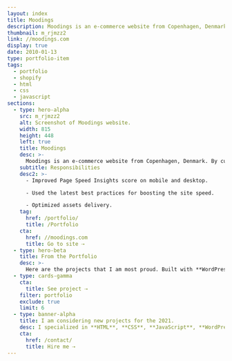 ```yaml
---
layout: index
title: Moodings
description: Moodings is an e-commerce website from Copenhagen, Denmark. By curating upcoming and established design and art, they help designers and artists compete on the market. The website runs on Shopify.
thumbnail: m_rjmzz2
link: //moodings.com
display: true
date: 2010-01-13
type: portfolio-item
tags:
  - portfolio
  - shopify
  - html
  - css
  - javascript
sections:
  - type: hero-alpha
    src: m_rjmzz2
    alt: Screenshot of Moodings website.
    width: 815
    height: 448
    left: true
    title: Moodings
    desc: >-
      Moodings is an e-commerce website from Copenhagen, Denmark. By curating upcoming and established design and art, they help designers and artists compete on the market. The website runs on Shopify.
    subtitle: Responsibilities
    desc2: >-
      - Improved Page Speed Insights score on mobile and desktop.

      - Used the latest best practices for boosting the site speed.

      - Optimized assets delivery.
    tag:
      href: /portfolio/
      title: /Portfolio
    cta:
      href: //moodings.com
      title: Go to site ⇢
  - type: hero-beta
    title: From the Portfolio
    desc: >-
      Here are the projects that I am most proud. Built with **WordPress**, **Shopify**, **Jekyll**, and **Hugo**, among others.
  - type: cards-gamma
    cta:
      title: See project ⇢
    filter: portfolio
    exclude: true
    limit: 6
  - type: banner-alpha
    title: I am considering new projects for the 2021.
    desc: I specialized in **HTML**, **CSS**, **JavaScript**, **WordPress**, **Shopify**, and **JAMstack** technologies.
    cta:
      href: /contact/
      title: Hire me ⇢
---
```

